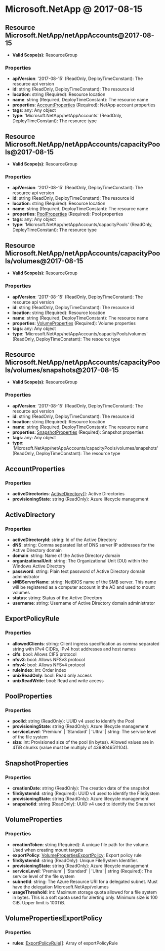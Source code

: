 # Microsoft.NetApp @ 2017-08-15

## Resource Microsoft.NetApp/netAppAccounts@2017-08-15
* **Valid Scope(s)**: ResourceGroup
### Properties
* **apiVersion**: '2017-08-15' (ReadOnly, DeployTimeConstant): The resource api version
* **id**: string (ReadOnly, DeployTimeConstant): The resource id
* **location**: string (Required): Resource location
* **name**: string (Required, DeployTimeConstant): The resource name
* **properties**: [AccountProperties](#accountproperties) (Required): NetApp account properties
* **tags**: any: Any object
* **type**: 'Microsoft.NetApp/netAppAccounts' (ReadOnly, DeployTimeConstant): The resource type

## Resource Microsoft.NetApp/netAppAccounts/capacityPools@2017-08-15
* **Valid Scope(s)**: ResourceGroup
### Properties
* **apiVersion**: '2017-08-15' (ReadOnly, DeployTimeConstant): The resource api version
* **id**: string (ReadOnly, DeployTimeConstant): The resource id
* **location**: string (Required): Resource location
* **name**: string (Required, DeployTimeConstant): The resource name
* **properties**: [PoolProperties](#poolproperties) (Required): Pool properties
* **tags**: any: Any object
* **type**: 'Microsoft.NetApp/netAppAccounts/capacityPools' (ReadOnly, DeployTimeConstant): The resource type

## Resource Microsoft.NetApp/netAppAccounts/capacityPools/volumes@2017-08-15
* **Valid Scope(s)**: ResourceGroup
### Properties
* **apiVersion**: '2017-08-15' (ReadOnly, DeployTimeConstant): The resource api version
* **id**: string (ReadOnly, DeployTimeConstant): The resource id
* **location**: string (Required): Resource location
* **name**: string (Required, DeployTimeConstant): The resource name
* **properties**: [VolumeProperties](#volumeproperties) (Required): Volume properties
* **tags**: any: Any object
* **type**: 'Microsoft.NetApp/netAppAccounts/capacityPools/volumes' (ReadOnly, DeployTimeConstant): The resource type

## Resource Microsoft.NetApp/netAppAccounts/capacityPools/volumes/snapshots@2017-08-15
* **Valid Scope(s)**: ResourceGroup
### Properties
* **apiVersion**: '2017-08-15' (ReadOnly, DeployTimeConstant): The resource api version
* **id**: string (ReadOnly, DeployTimeConstant): The resource id
* **location**: string (Required): Resource location
* **name**: string (Required, DeployTimeConstant): The resource name
* **properties**: [SnapshotProperties](#snapshotproperties) (Required): Snapshot properties
* **tags**: any: Any object
* **type**: 'Microsoft.NetApp/netAppAccounts/capacityPools/volumes/snapshots' (ReadOnly, DeployTimeConstant): The resource type

## AccountProperties
### Properties
* **activeDirectories**: [ActiveDirectory](#activedirectory)[]: Active Directories
* **provisioningState**: string (ReadOnly): Azure lifecycle management

## ActiveDirectory
### Properties
* **activeDirectoryId**: string: Id of the Active Directory
* **dNS**: string: Comma separated list of DNS server IP addresses for the Active Directory domain
* **domain**: string: Name of the Active Directory domain
* **organizationalUnit**: string: The Organizational Unit (OU) within the Windows Active Directory
* **password**: string: Plain text password of Active Directory domain administrator
* **sMBServerName**: string: NetBIOS name of the SMB server. This name will be registered as a computer account in the AD and used to mount volumes
* **status**: string: Status of the Active Directory
* **username**: string: Username of Active Directory domain administrator

## ExportPolicyRule
### Properties
* **allowedClients**: string: Client ingress specification as comma separated string with IPv4 CIDRs, IPv4 host addresses and host names
* **cifs**: bool: Allows CIFS protocol
* **nfsv3**: bool: Allows NFSv3 protocol
* **nfsv4**: bool: Allows NFSv4 protocol
* **ruleIndex**: int: Order index
* **unixReadOnly**: bool: Read only access
* **unixReadWrite**: bool: Read and write access

## PoolProperties
### Properties
* **poolId**: string (ReadOnly): UUID v4 used to identify the Pool
* **provisioningState**: string (ReadOnly): Azure lifecycle management
* **serviceLevel**: 'Premium' | 'Standard' | 'Ultra' | string: The service level of the file system
* **size**: int: Provisioned size of the pool (in bytes). Allowed values are in 4TiB chunks (value must be multiply of 4398046511104).

## SnapshotProperties
### Properties
* **creationDate**: string (ReadOnly): The creation date of the snapshot
* **fileSystemId**: string (Required): UUID v4 used to identify the FileSystem
* **provisioningState**: string (ReadOnly): Azure lifecycle management
* **snapshotId**: string (ReadOnly): UUID v4 used to identify the Snapshot

## VolumeProperties
### Properties
* **creationToken**: string (Required): A unique file path for the volume. Used when creating mount targets
* **exportPolicy**: [VolumePropertiesExportPolicy](#volumepropertiesexportpolicy): Export policy rule
* **fileSystemId**: string (ReadOnly): Unique FileSystem Identifier.
* **provisioningState**: string (ReadOnly): Azure lifecycle management
* **serviceLevel**: 'Premium' | 'Standard' | 'Ultra' | string (Required): The service level of the file system
* **subnetId**: string: The Azure Resource URI for a delegated subnet. Must have the delegation Microsoft.NetApp/volumes
* **usageThreshold**: int: Maximum storage quota allowed for a file system in bytes. This is a soft quota used for alerting only. Minimum size is 100 GiB. Upper limit is 100TiB.

## VolumePropertiesExportPolicy
### Properties
* **rules**: [ExportPolicyRule](#exportpolicyrule)[]: Array of exportPolicyRule


